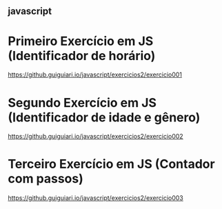 ## javascript

# Primeiro Exercício em JS (Identificador de horário)
https://github.guiguiari.io/javascript/exercicios2/exercicio001

# Segundo Exercício em JS (Identificador de idade e gênero)
https://github.guiguiari.io/javascript/exercicios2/exercicio002

# Terceiro Exercício em JS (Contador com passos)
https://github.guiguiari.io/javascript/exercicios2/exercicio003
